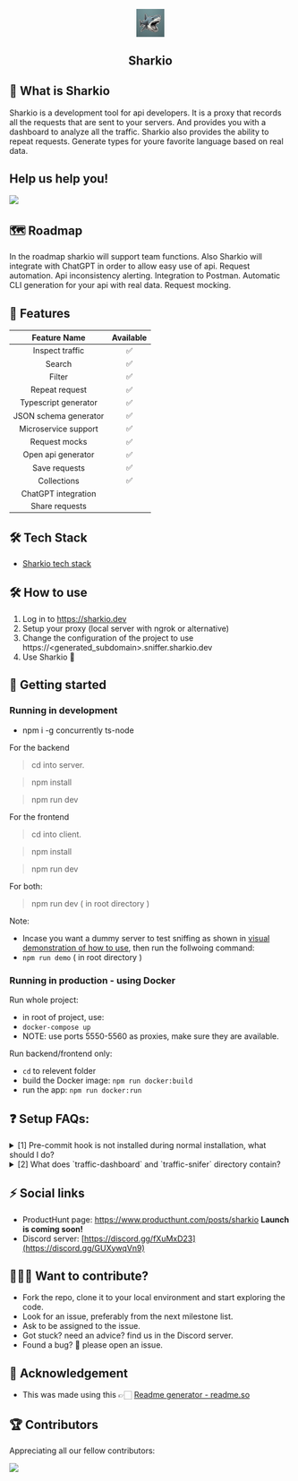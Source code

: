 <p align="center">
  <img align="center" width="10%" src="assets/sharkio-logo.webp" alt="logo"/>
  <h2 align="center">Sharkio</h2>
</p>

## 🐳 What is Sharkio

Sharkio is a development tool for api developers.
It is a proxy that records all the requests that are sent to your servers.
And provides you with a dashboard to analyze all the traffic.
Sharkio also provides the ability to repeat requests.
Generate types for youre favorite language based on real data.

## Help us help you!

<a href="https://www.buymeacoffee.com/sharkio"><img src="https://img.buymeacoffee.com/button-api/?text=Sponsor Sharkio&emoji=💰&slug=sharkio&button_colour=5F7FFF&font_colour=ffffff&font_family=Poppins&outline_colour=000000&coffee_colour=FFDD00" /></a>

## 🗺️ Roadmap

In the roadmap sharkio will support team functions.
Also Sharkio will integrate with ChatGPT in order to allow easy use of api.
Request automation.
Api inconsistency alerting.
Integration to Postman.
Automatic CLI generation for your api with real data.
Request mocking.

## 🔖 Features

|   **Feature Name**    | **Available** |
| :-------------------: | :-----------: |
|    Inspect traffic    |      ✅       |
|        Search         |      ✅       |
|        Filter         |      ✅       |
|    Repeat request     |      ✅       |
| Typescript generator  |      ✅       |
| JSON schema generator |      ✅       |
| Microservice support  |      ✅       |
|     Request mocks     |      ✅       |
|  Open api generator   |      ✅       |
|     Save requests     |      ✅       |
|      Collections      |      ✅       |
|  ChatGPT integration  |               |
|    Share requests     |               |

## 🛠 Tech Stack

- [Sharkio tech stack](https://github.com/sharkio-dev/sharkio/blob/main/stack.md)

## 🛠️ How to use

1. Log in to https://sharkio.dev
2. Setup your proxy (local server with ngrok or alternative)
3. Change the configuration of the project to use https://<generated_subdomain>.sniffer.sharkio.dev
4. Use Sharkio 🎉

## 🚀 Getting started

### Running in development

- npm i -g concurrently ts-node

For the backend

> cd into server.

> npm install

> npm run dev

For the frontend

> cd into client.

> npm install

> npm run dev

For both:

> npm run dev ( in root directory )

Note:

- Incase you want a dummy server to test sniffing as shown in [visual demonstration of how to use](https://github.com/idodav/sharkio#visual-demonstration-how-to-run-the-application), then run the follwoing command:
- `npm run demo` ( in root directory )

### Running in production - using Docker

Run whole project:

- in root of project, use:
- `docker-compose up`
- NOTE: use ports 5550-5560 as proxies, make sure they are available.

Run backend/frontend only:

- `cd` to relevent folder
- build the Docker image: `npm run docker:build`
- run the app: `npm run docker:run`

## ❓ Setup FAQs:

<details>
  <summary> [1] Pre-commit hook is not installed during normal installation, what should I do? </summary>
    To setup husky [pre-commit hook] manually by running this command: `npm run prepare`
</details>
<details>
  <summary> [2] What does `traffic-dashboard` and `traffic-snifer` directory contain? </summary>
    `traffic-dashboard` is the frontend code || `traffic-snifer` is the backend code
</details>

## ⚡ Social links

- ProductHunt page: https://www.producthunt.com/posts/sharkio **Launch is coming soon!**
- Discord server: [https://discord.gg/fXuMxD23](https://discord.gg/GUXywqVn9)

## 👩🏻‍💻 Want to contribute?

- Fork the repo, clone it to your local environment and start exploring the code.
- Look for an issue, preferably from the next milestone list.
- Ask to be assigned to the issue.
- Got stuck? need an advice? find us in the Discord server.
- Found a bug? 🐛 please open an issue.

## 🤝 Acknowledgement

- This was made using this 👉🏻 [Readme generator - readme.so](https://readme.so)

## 🏆 Contributors

Appreciating all our fellow contributors:

<a href = "https://github.com/idodav/sharkio/graphs/contributors">
  <img src = "https://contrib.rocks/image?repo=idodav/sharkio"/>
</a>
